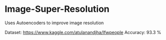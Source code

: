 # Image-Super-Resolution
Uses Autoencoders to improve image resolution

Dataset: https://www.kaggle.com/atulanandjha/lfwpeople
Accuracy: 93.3 %
